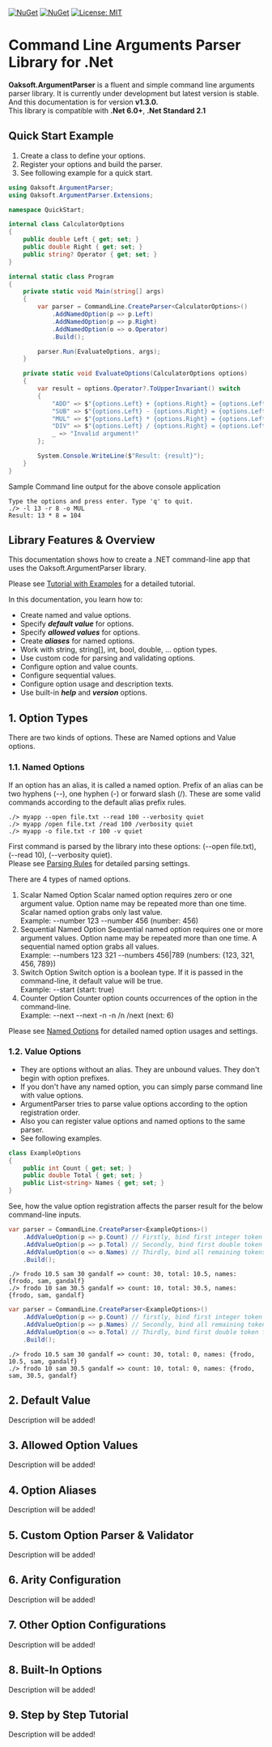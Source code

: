 [![NuGet](https://img.shields.io/nuget/dt/Oaksoft.ArgumentParser.svg)](https://www.nuget.org/packages/Oaksoft.ArgumentParser/)
[![NuGet](https://img.shields.io/nuget/vpre/Oaksoft.ArgumentParser.svg)](https://www.nuget.org/packages/Oaksoft.ArgumentParser/)
[![License: MIT](https://img.shields.io/badge/License-MIT-blue.svg)](https://github.com/orakist/Oaksoft.ArgumentParser/blob/dev/LICENSE.md)

# Command Line Arguments Parser Library for .Net

**Oaksoft.ArgumentParser** is a fluent and simple command line arguments parser library. It is currently under development but latest version is stable. And this documentation is for version **v1.3.0.**\
This library is compatible with **.Net 6.0+**, **.Net Standard 2.1**

## Quick Start Example

1. Create a class to define your options.
2. Register your options and build the parser.
3. See following example for a quick start.

```cs
using Oaksoft.ArgumentParser;
using Oaksoft.ArgumentParser.Extensions;

namespace QuickStart;

internal class CalculatorOptions
{
    public double Left { get; set; }
    public double Right { get; set; }
    public string? Operator { get; set; }
}

internal static class Program
{
    private static void Main(string[] args)
    {
        var parser = CommandLine.CreateParser<CalculatorOptions>()
            .AddNamedOption(p => p.Left)
            .AddNamedOption(p => p.Right)
            .AddNamedOption(o => o.Operator)
            .Build();

        parser.Run(EvaluateOptions, args);
    }

    private static void EvaluateOptions(CalculatorOptions options)
    {
        var result = options.Operator?.ToUpperInvariant() switch
        {
            "ADD" => $"{options.Left} + {options.Right} = {options.Left + options.Right}",
            "SUB" => $"{options.Left} - {options.Right} = {options.Left - options.Right}",
            "MUL" => $"{options.Left} * {options.Right} = {options.Left * options.Right}",
            "DIV" => $"{options.Left} / {options.Right} = {options.Left / options.Right}",
            _ => "Invalid argument!"
        };

        System.Console.WriteLine($"Result: {result}");
    }
}
```

Sample Command line output for the above console application

```
Type the options and press enter. Type 'q' to quit.
./> -l 13 -r 8 -o MUL
Result: 13 * 8 = 104
```

## Library Features & Overview
This documentation shows how to create a .NET command-line app that uses the Oaksoft.ArgumentParser library.

Please see [Tutorial with Examples](https://github.com/orakist/Oaksoft.ArgumentParser/blob/dev/docs/Tutorial.md) for a detailed tutorial.

In this documentation, you learn how to:

- Create named and value options.
- Specify ***default value*** for options.
- Specify ***allowed values*** for options.
- Create ***aliases*** for named options.
- Work with string, string[], int, bool, double, ... option types.
- Use custom code for parsing and validating options.
- Configure option and value counts.
- Configure sequential values.
- Configure option usage and description texts.
- Use built-in ***help*** and ***version*** options.

## 1. Option Types

There are two kinds of options. These are Named options and Value options.

### 1.1. Named Options

If an option has an alias, it is called a named option. Prefix of an alias can be two hyphens (--), one hyphen (-) or forward slash (/). 
These are some valid commands according to the default alias prefix rules.

```
./> myapp --open file.txt --read 100 --verbosity quiet
./> myapp /open file.txt /read 100 /verbosity quiet
./> myapp -o file.txt -r 100 -v quiet
```

First command is parsed by the library into these options: (--open file.txt), (--read 10), (--verbosity quiet).\
Please see [Parsing Rules](https://github.com/orakist/Oaksoft.ArgumentParser/blob/dev/docs/ParsingRules.md) for detailed parsing settings.

There are 4 types of named options.

1. Scalar Named Option
   Scalar named option requires zero or one argument value. Option name may be repeated more than one time. Scalar named option grabs only last value.\
   Example: --number 123 --number 456 (number: 456)
2. Sequential Named Option
   Sequential named option requires one or more argument values. Option name may be repeated more than one time. A sequential named option grabs all values.\
   Example: --numbers 123 321 --numbers 456|789 (numbers: {123, 321, 456, 789})
3. Switch Option
   Switch option is a boolean type. If it is passed in the command-line, it default value will be true.\
   Example: --start (start: true)
4. Counter Option
   Counter option counts occurrences of the option in the command-line.\
   Example: --next --next -n -n /n /next (next: 6)

Please see [Named Options](https://github.com/orakist/Oaksoft.ArgumentParser/blob/dev/docs/NamedOptions.md) for detailed named option usages and settings.

### 1.2. Value Options

- They are options without an alias. They are unbound values. They don't begin with option prefixes.
- If you don't have any named option, you can simply parse command line with value options.
- ArgumentParser tries to parse value options according to the option registration order.
- Also you can register value options and named options to the same parser.
- See following examples.

```cs
class ExampleOptions
{
    public int Count { get; set; }
    public double Total { get; set; }
    public List<string> Names { get; set; }
}
```

See, how the value option registration affects the parser result for the below command-line inputs.

```cs
var parser = CommandLine.CreateParser<ExampleOptions>()
    .AddValueOption(p => p.Count) // Firstly, bind first integer token
    .AddValueOption(p => p.Total) // Secondly, bind first double token from unbinded tokens 
    .AddValueOption(o => o.Names) // Thirdly, bind all remaining tokens
    .Build();
```
```
./> frodo 10.5 sam 30 gandalf => count: 30, total: 10.5, names: {frodo, sam, gandalf}
./> frodo 10 sam 30.5 gandalf => count: 10, total: 30.5, names: {frodo, sam, gandalf}
```

```cs
var parser = CommandLine.CreateParser<ExampleOptions>()
    .AddValueOption(p => p.Count) // firstly, bind first integer token
    .AddValueOption(p => p.Names) // Secondly, bind all remaining tokens
    .AddValueOption(o => o.Total) // Thirdly, bind first double token from unbinded tokens
    .Build();
```
```
./> frodo 10.5 sam 30 gandalf => count: 30, total: 0, names: {frodo, 10.5, sam, gandalf}
./> frodo 10 sam 30.5 gandalf => count: 10, total: 0, names: {frodo, sam, 30.5, gandalf}
```

## 2. Default Value

Description will be added!

## 3. Allowed Option Values

Description will be added!

## 4. Option Aliases

Description will be added!

## 5. Custom Option Parser & Validator

Description will be added!

## 6. Arity Configuration

Description will be added!

## 7. Other Option Configurations

Description will be added!

## 8. Built-In Options

Description will be added!

## 9. Step by Step Tutorial

Description will be added!
